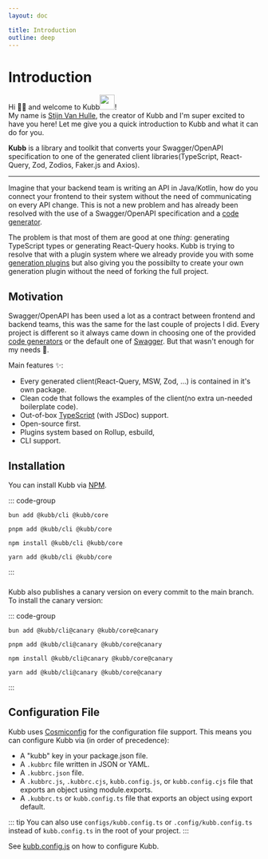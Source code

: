 ```yaml
---
layout: doc

title: Introduction
outline: deep
---
```


<script setup>

import { version } from '../packages/core/package.json'

</script>

# Introduction

Hi 👋🏽 and welcome to Kubb<img width="30" style="display: inline-block;line-height: 30px;" src="/logo.png"/>!<br/>
My name is <a href="https://twitter.com/stijnvanhulle">Stijn Van Hulle</a>, the creator of Kubb and I'm super excited to have you here! Let me give you a quick introduction to Kubb and what it can do for you.

<b>Kubb</b> is a library and toolkit that converts your Swagger/OpenAPI specification to one of the generated client libraries(TypeScript, React-Query, Zod, Zodios, Faker.js and Axios).

<hr/>

Imagine that your backend team is writing an API in Java/Kotlin, how do you connect your frontend to their system without the need of communicating on every API change.
This is not a new problem and has already been resolved with the use of a Swagger/OpenAPI specification and a <a href="https://tools.openapis.org/categories/code-generators.html">code generator</a>.

The problem is that most of them are good at one _thing_: generating TypeScript types or generating React-Query hooks. Kubb is trying to resolve that with a plugin system where we already provide you with some <a href="/plugins/introduction">generation plugins</a> but also giving you the possibilty to create your own generation plugin without the need of forking the full project.

## Motivation

Swagger/OpenAPI has been used a lot as a contract between frontend and backend teams, this was the same for the last couple of projects I did. Every project is different so it always came down in choosing one of the provided <a href="https://tools.openapis.org/categories/code-generators.html">code generators</a> or the default one of <a href="https://swagger.io/tools/swagger-codegen/">Swagger</a>. But that wasn't enough for my needs 🙁.

Main features ✨:

- Every generated client(React-Query, MSW, Zod, ...) is contained in it's own package.
- Clean code that follows the examples of the client(no extra un-needed boilerplate code).
- Out-of-box <a href="https://www.typescriptlang.org/">TypeScript</a> (with JSDoc) support.
- Open-source first.
- Plugins system based on Rollup, esbuild,
- CLI support.

## Installation <Badge type="tip" :text="version" />

You can install Kubb via [NPM](https://www.npmjs.com/).

::: code-group

```shell [bun <img src="/feature/bun.svg"/>]
bun add @kubb/cli @kubb/core
```

```shell [pnpm <img src="/feature/pnpm.svg"/>]
pnpm add @kubb/cli @kubb/core
```

```shell [npm <img src="/feature/npm.svg"/>]
npm install @kubb/cli @kubb/core
```

```shell [yarn <img src="/feature/yarn.svg"/>]
yarn add @kubb/cli @kubb/core
```

:::

### <Badge type="warning" text="canary" />

Kubb also publishes a canary version on every commit to the main branch. <br/>
To install the canary version:

::: code-group

```shell [bun <img src="/feature/bun.svg"/>]
bun add @kubb/cli@canary @kubb/core@canary
```

```shell [pnpm <img src="/feature/pnpm.svg"/>]
pnpm add @kubb/cli@canary @kubb/core@canary
```

```shell [npm <img src="/feature/npm.svg"/>]
npm install @kubb/cli@canary @kubb/core@canary
```

```shell [yarn <img src="/feature/yarn.svg"/>]
yarn add @kubb/cli@canary @kubb/core@canary
```

:::

## Configuration File

Kubb uses [Cosmiconfig](https://github.com/davidtheclark/cosmiconfig) for the configuration file support.
This means you can configure Kubb via (in order of precedence):

- A "kubb" key in your package.json file.
- A `.kubbrc` file written in JSON or YAML.
- A `.kubbrc.json` file.
- A `.kubbrc.js`, `.kubbrc.cjs`, `kubb.config.js`, or `kubb.config.cjs` file that exports an object using module.exports.
- A `.kubbrc.ts` or `kubb.config.ts` file that exports an object using export default.

::: tip
You can also use `configs/kubb.config.ts` or `.config/kubb.config.ts` instead of `kubb.config.ts` in the root of your project.
:::

See [kubb.config.js](/configuration/options) on how to configure Kubb.
